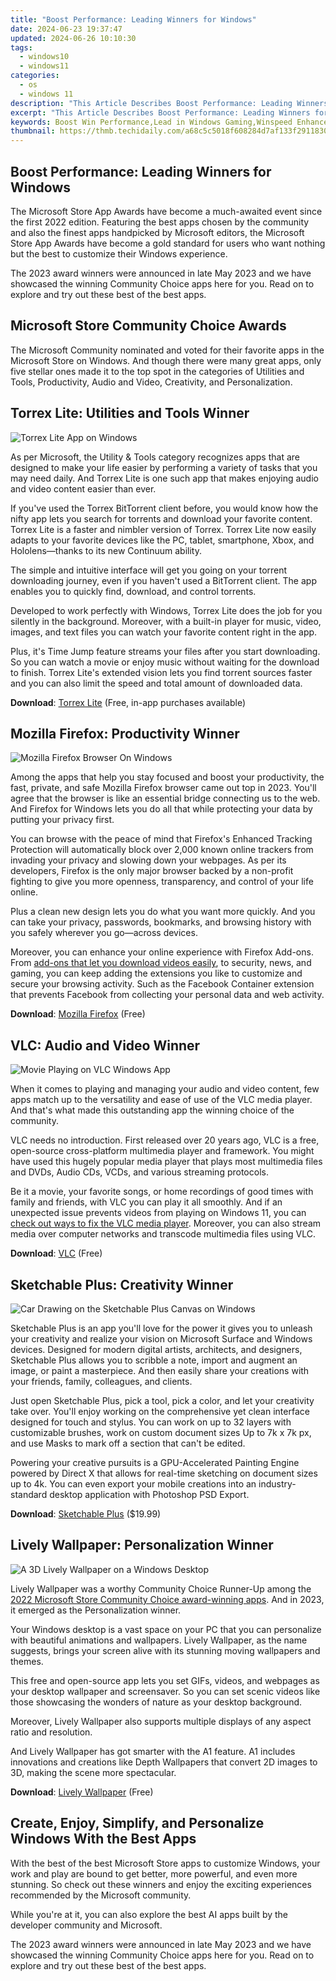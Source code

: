 ```yaml
---
title: "Boost Performance: Leading Winners for Windows"
date: 2024-06-23 19:37:47
updated: 2024-06-26 10:10:30
tags:
  - windows10
  - windows11
categories:
  - os
  - windows 11
description: "This Article Describes Boost Performance: Leading Winners for Windows"
excerpt: "This Article Describes Boost Performance: Leading Winners for Windows"
keywords: Boost Win Performance,Lead in Windows Gaming,Winspeed Enhance PC,Elite Windows Success,Winning Strategy for PCs,Optimize Windows Perf,Top Performers for Windows
thumbnail: https://thmb.techidaily.com/a68c5c5018f608284d7af133f2911830741f898253edd18111f294ce2b839027.jpg
---
```


## Boost Performance: Leading Winners for Windows

 The Microsoft Store App Awards have become a much-awaited event since the first 2022 edition. Featuring the best apps chosen by the community and also the finest apps handpicked by Microsoft editors, the Microsoft Store App Awards have become a gold standard for users who want nothing but the best to customize their Windows experience.

 The 2023 award winners were announced in late May 2023 and we have showcased the winning Community Choice apps here for you. Read on to explore and try out these best of the best apps.

## Microsoft Store Community Choice Awards

 The Microsoft Community nominated and voted for their favorite apps in the Microsoft Store on Windows. And though there were many great apps, only five stellar ones made it to the top spot in the categories of Utilities and Tools, Productivity, Audio and Video, Creativity, and Personalization.

## Torrex Lite: Utilities and Tools Winner

![Torrex Lite App on Windows](https://static1.makeuseofimages.com/wordpress/wp-content/uploads/2023/08/torrex-ms-community-choice-awards.jpg)

 As per Microsoft, the Utility & Tools category recognizes apps that are designed to make your life easier by performing a variety of tasks that you may need daily. And Torrex Lite is one such app that makes enjoying audio and video content easier than ever.

 If you've used the Torrex BitTorrent client before, you would know how the nifty app lets you search for torrents and download your favorite content. Torrex Lite is a faster and nimbler version of Torrex. Torrex Lite now easily adapts to your favorite devices like the PC, tablet, smartphone, Xbox, and Hololens—thanks to its new Continuum ability.

 The simple and intuitive interface will get you going on your torrent downloading journey, even if you haven't used a BitTorrent client. The app enables you to quickly find, download, and control torrents.

 Developed to work perfectly with Windows, Torrex Lite does the job for you silently in the background. Moreover, with a built-in player for music, video, images, and text files you can watch your favorite content right in the app.

 Plus, it's Time Jump feature streams your files after you start downloading. So you can watch a movie or enjoy music without waiting for the download to finish. Torrex Lite's extended vision lets you find torrent sources faster and you can also limit the speed and total amount of downloaded data.

**Download**: [Torrex Lite](https://apps.microsoft.com/store/detail/torrex-lite-torrent-downloader/9WZDNCRFJB3D) (Free, in-app purchases available)

## Mozilla Firefox: Productivity Winner

![Mozilla Firefox Browser On Windows](https://static1.makeuseofimages.com/wordpress/wp-content/uploads/2023/08/mozilla-firefox.jpg)

 Among the apps that help you stay focused and boost your productivity, the fast, private, and safe Mozilla Firefox browser came out top in 2023\. You'll agree that the browser is like an essential bridge connecting us to the web. And Firefox for Windows lets you do all that while protecting your data by putting your privacy first.

 You can browse with the peace of mind that Firefox's Enhanced Tracking Protection will automatically block over 2,000 known online trackers from invading your privacy and slowing down your webpages. As per its developers, Firefox is the only major browser backed by a non-profit fighting to give you more openness, transparency, and control of your life online.

 Plus a clean new design lets you do what you want more quickly. And you can take your privacy, passwords, bookmarks, and browsing history with you safely wherever you go—across devices.

 Moreover, you can enhance your online experience with Firefox Add-ons. From [add-ons that let you download videos easily](https://www.makeuseof.com/download-videos-firefox-add-ons/), to security, news, and gaming, you can keep adding the extensions you like to customize and secure your browsing activity. Such as the Facebook Container extension that prevents Facebook from collecting your personal data and web activity.

**Download**: [Mozilla Firefox](https://apps.microsoft.com/store/detail/mozilla-firefox/9NZVDKPMR9RD) (Free)

## VLC: Audio and Video Winner

![Movie Playing on VLC Windows App](https://static1.makeuseofimages.com/wordpress/wp-content/uploads/2023/08/vlc.jpg)

 When it comes to playing and managing your audio and video content, few apps match up to the versatility and ease of use of the VLC media player. And that's what made this outstanding app the winning choice of the community.

 VLC needs no introduction. First released over 20 years ago, VLC is a free, open-source cross-platform multimedia player and framework. You might have used this hugely popular media player that plays most multimedia files and DVDs, Audio CDs, VCDs, and various streaming protocols.

 Be it a movie, your favorite songs, or home recordings of good times with family and friends, with VLC you can play it all smoothly. And if an unexpected issue prevents videos from playing on Windows 11, you can [check out ways to fix the VLC media player](https://www.makeuseof.com/windows-11-vlc-no-video-fix/). Moreover, you can also stream media over computer networks and transcode multimedia files using VLC.

**Download**: [VLC](https://apps.microsoft.com/store/detail/vlc/XPDM1ZW6815MQM) (Free)

## Sketchable Plus: Creativity Winner

![Car Drawing on the Sketchable Plus Canvas on Windows](https://static1.makeuseofimages.com/wordpress/wp-content/uploads/2023/08/sketchable-ms-community-choice-awards.jpg)

 Sketchable Plus is an app you'll love for the power it gives you to unleash your creativity and realize your vision on Microsoft Surface and Windows devices. Designed for modern digital artists, architects, and designers, Sketchable Plus allows you to scribble a note, import and augment an image, or paint a masterpiece. And then easily share your creations with your friends, family, colleagues, and clients.

 Just open Sketchable Plus, pick a tool, pick a color, and let your creativity take over. You'll enjoy working on the comprehensive yet clean interface designed for touch and stylus. You can work on up to 32 layers with customizable brushes, work on custom document sizes Up to 7k x 7k px, and use Masks to mark off a section that can't be edited.

 Powering your creative pursuits is a GPU-Accelerated Painting Engine powered by Direct X that allows for real-time sketching on document sizes up to 4k. You can even export your mobile creations into an industry-standard desktop application with Photoshop PSD Export.

**Download**: [Sketchable Plus](https://apps.microsoft.com/store/detail/sketchable-plus/9MZZLHTZ5N02) ($19.99)

## Lively Wallpaper: Personalization Winner

![A 3D Lively Wallpaper on a Windows Desktop](https://static1.makeuseofimages.com/wordpress/wp-content/uploads/2023/08/lively-wallpaper1.jpg)

 Lively Wallpaper was a worthy Community Choice Runner-Up among the [2022 Microsoft Store Community Choice award-winning apps](https://www.makeuseof.com/microsoft-store-award-winning-apps-customize/). And in 2023, it emerged as the Personalization winner.

 Your Windows desktop is a vast space on your PC that you can personalize with beautiful animations and wallpapers. Lively Wallpaper, as the name suggests, brings your screen alive with its stunning moving wallpapers and themes.

 This free and open-source app lets you set GIFs, videos, and webpages as your desktop wallpaper and screensaver. So you can set scenic videos like those showcasing the wonders of nature as your desktop background.

 Moreover, Lively Wallpaper also supports multiple displays of any aspect ratio and resolution.

 And Lively Wallpaper has got smarter with the A1 feature. A1 includes innovations and creations like Depth Wallpapers that convert 2D images to 3D, making the scene more spectacular.

**Download**: [Lively Wallpaper](https://apps.microsoft.com/store/detail/lively-wallpaper/9NTM2QC6QWS7) (Free)

## Create, Enjoy, Simplify, and Personalize Windows With the Best Apps

 With the best of the best Microsoft Store apps to customize Windows, your work and play are bound to get better, more powerful, and even more stunning. So check out these winners and enjoy the exciting experiences recommended by the Microsoft community.

 While you're at it, you can also explore the best AI apps built by the developer community and Microsoft.

 The 2023 award winners were announced in late May 2023 and we have showcased the winning Community Choice apps here for you. Read on to explore and try out these best of the best apps.
